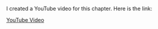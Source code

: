 I created a YouTube video for this chapter. Here is the link:

[YouTube Video](https://www.youtube.com/watch?v=YXPwK5_rO3M)
